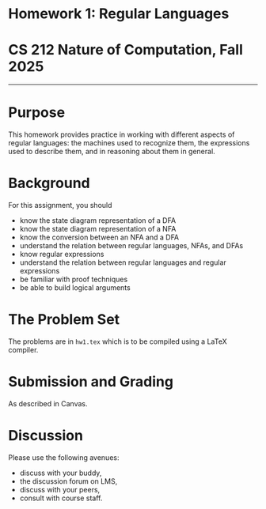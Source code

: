 # Homework 1: Regular Languages
# CS 212 Nature of Computation, Fall 2025

---

# Purpose

This homework provides practice in working with different aspects of regular languages: the machines used to recognize them, the expressions used to describe them, and in reasoning about them in general.

# Background

For this assignment, you should
- know the state diagram representation of a DFA
- know the state diagram representation of a NFA
- know the conversion between an NFA and a DFA
- understand the relation between regular languages, NFAs, and DFAs
- know regular expressions
- understand the relation between regular languages and regular expressions
- be familiar with proof techniques
- be able to build logical arguments

# The Problem Set

The problems are in `hw1.tex` which is to be compiled using a LaTeX compiler.

# Submission and Grading

As described in Canvas.

# Discussion

Please use the following avenues:

- discuss with your buddy,
- the discussion forum on LMS,
- discuss with your peers,
- consult with course staff.
